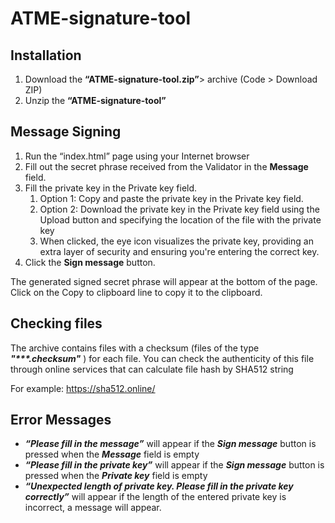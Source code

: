 # ATME-signature-tool

## Installation
<ol>
    <li>Download the <strong>“ATME-signature-tool.zip”</strong>> archive (Code > Download ZIP)</li>
    <li>Unzip the <strong>“ATME-signature-tool”</strong></li>
</ol>

## Message Signing
<ol>
    <li>Run the “index.html” page using your Internet browser</li>
    <li>Fill out the secret phrase received from the Validator in the <strong>Message</strong> field.</li>
    <li>
        Fill the private key in the Private key field.
        <ol>
            <li>Option 1: Copy and paste the private key in the Private key field.</li>
            <li>Option 2: Download the private key in the Private key field using the Upload button and specifying the location of the file with the private key</li>
            <li>When clicked, the eye icon visualizes the private key, providing an extra layer of security and ensuring you're entering the correct key.</li>
        </ol>
    </li>
    <li>Click the <strong>Sign message</strong> button.</li>
</ol>
The generated signed secret phrase will appear at the bottom of the page. Click on the Copy to clipboard line to copy it to the clipboard.

## Checking files
The archive contains files with a checksum (files of the type ***"\*\*\*.checksum"*** ) for each file. You can check the authenticity of this file through online services that can calculate file hash by SHA512 string

For example: https://sha512.online/


## Error Messages
- ***“Please fill in the message”*** will appear if the ***Sign message*** button is pressed when the ***Message*** field is empty
- ***“Please fill in the private key”*** will appear if the ***Sign message*** button is pressed when the ***Private key*** field is empty
- ***“Unexpected length of private key. Please fill in the private key correctly”*** will appear if the length of the entered private key is incorrect, a message will appear.